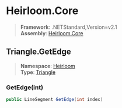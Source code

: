 # Heirloom.Core

> **Framework**: .NETStandard,Version=v2.1  
> **Assembly**: [Heirloom.Core][0]  

## Triangle.GetEdge

> **Namespace**: [Heirloom][0]  
> **Type**: [Triangle][1]  

### GetEdge(int)

```cs
public LineSegment GetEdge(int index)
```

[0]: ../Heirloom.Core.md
[1]: Heirloom.Triangle.md
